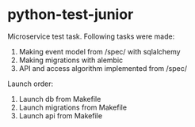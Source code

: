 # python-test-junior
Microservice test task. Following tasks were made:
  1. Making event model from /spec/ with sqlalchemy
  2. Making migrations with alembic
  3. API and access algorithm implemented from /spec/

Launch order:
   1. Launch db from Makefile
   2. Launch migrations from Makefile
   3. Launch api from Makefile
